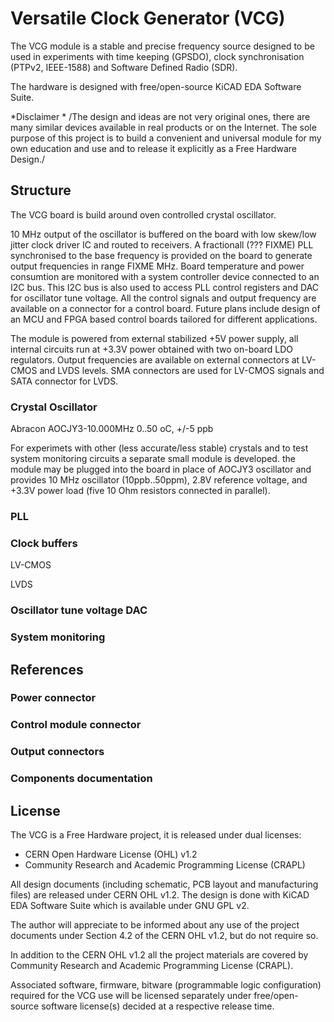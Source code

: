 # Versatile Clock Generator (VCG)

The VCG module is a stable and precise frequency source designed to be used
in experiments with time keeping (GPSDO), clock synchronisation (PTPv2, IEEE-1588)
and Software Defined Radio (SDR).

The hardware is designed with free/open-source KiCAD EDA Software Suite.

*Disclaimer *
/The design and ideas are not very original ones, there are many similar devices
available in real products or on the Internet. The sole purpose of this
project is to build a convenient and universal module for my own education
and use and to release it explicitly as a Free Hardware Design./

## Structure

The VCG board is build around oven controlled crystal oscillator.

10 MHz output of the oscillator is buffered on the board with low skew/low jitter
clock driver IC and routed to receivers.  A fractionall (??? FIXME) PLL synchronised
to the base frequency is provided on the board to generate output frequencies
in range FIXME MHz.  Board temperature and power consumtion are monitored
with a system controller device connected to an I2C bus. This I2C bus is
also used to access PLL control registers and DAC for oscillator
tune voltage.  All the control signals and output frequency are
available on a connector for a control board.  Future plans include
design of an MCU and FPGA based control boards tailored
for different applications.

The module is powered from external stabilized +5V power supply,
all internal circuits run at +3.3V power obtained with two on-board
LDO regulators. Output frequencies are available on external connectors
at LV-CMOS and LVDS levels.  SMA connectors are used for LV-CMOS
signals and SATA connector for LVDS.

### Crystal Oscillator

Abracon AOCJY3-10.000MHz  0..50 oC, +/-5 ppb

For experimets with other (less accurate/less stable) crystals and
to test system monitoring circuits a separate small module is developed.
the module may be plugged into the board in place of AOCJY3 oscillator
and provides 10 MHz oscillator (10ppb..50ppm), 2.8V reference voltage,
and +3.3V power load (five 10 Ohm resistors connected in parallel).

### PLL

### Clock buffers

LV-CMOS

LVDS

### Oscillator tune voltage DAC

### System monitoring

## References

### Power connector

### Control module connector

### Output connectors

### Components documentation

## License

The VCG is a Free Hardware project, it is released under
dual licenses:

 - CERN Open Hardware License (OHL) v1.2
 - Community Research and Academic Programming License (CRAPL)

All design documents (including schematic, PCB layout and
manufacturing files) are released under CERN OHL v1.2.  The design is
done with KiCAD EDA Software Suite which is available under GNU GPL v2.

The author will appreciate to be informed about any use of the project
documents under Section 4.2 of the CERN OHL v1.2, but do not require
so.

In addition to the CERN OHL v1.2 all the project materials are covered
by Community Research and Academic Programming License (CRAPL).

Associated software, firmware, bitware (programmable logic
configuration) required for the VCG use will be licensed separately
under free/open-source software license(s) decided at a respective
release time.
